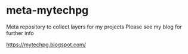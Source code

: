 # meta-mytechpg
Meta repository to collect layers for my projects
Please see my blog for further info

https://mytechpg.blogspot.com/ 
